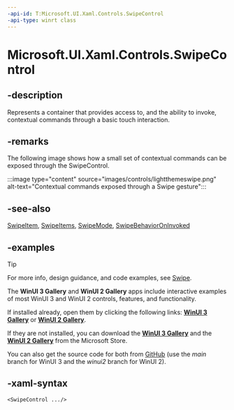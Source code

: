 ```yaml
---
-api-id: T:Microsoft.UI.Xaml.Controls.SwipeControl
-api-type: winrt class
---
```

<!-- Class syntax.
public class SwipeControl : ContentControl, ContentControl
-->

# Microsoft.UI.Xaml.Controls.SwipeControl

## -description

Represents a container that provides access to, and the ability to invoke, contextual commands through a basic touch interaction.

## -remarks

The following image shows how a small set of contextual commands can be exposed through the SwipeControl.

:::image type="content" source="images/controls/lightthemeswipe.png" alt-text="Contextual commands exposed through a Swipe gesture":::

## -see-also

[SwipeItem](swipeitem.md), [SwipeItems](swipeitems.md), [SwipeMode](swipemode.md), [SwipeBehaviorOnInvoked](swipebehavioroninvoked.md)

## -examples

> [!TIP]
> For more info, design guidance, and code examples, see [Swipe](/windows/apps/design/controls/swipe).
>
> The **WinUI 3 Gallery** and **WinUI 2 Gallery** apps include interactive examples of most WinUI 3 and WinUI 2 controls, features, and functionality.
>
> If installed already, open them by clicking the following links: [**WinUI 3 Gallery**](winui3gallery:/item/SwipeControl) or [**WinUI 2 Gallery**](winui2gallery:/item/SwipeControl).
>
> If they are not installed, you can download the [**WinUI 3 Gallery**](https://www.microsoft.com/store/productId/9P3JFPWWDZRC) and the [**WinUI 2 Gallery**](https://www.microsoft.com/store/productId/9MSVH128X2ZT) from the Microsoft Store.
>
> You can also get the source code for both from [GitHub](https://github.com/Microsoft/WinUI-Gallery) (use the *main* branch for WinUI 3 and the *winui2* branch for WinUI 2).

## -xaml-syntax

```xaml
<SwipeControl .../>
```
